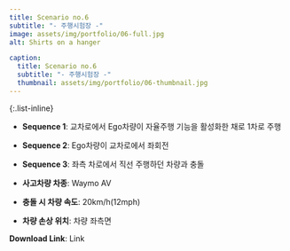 ```yaml
---
title: Scenario no.6
subtitle: "- 주행시험장 -"
image: assets/img/portfolio/06-full.jpg
alt: Shirts on a hanger

caption:
  title: Scenario no.6
  subtitle: "- 주행시험장 -"
  thumbnail: assets/img/portfolio/06-thumbnail.jpg
--- 
```


{:.list-inline}
- **Sequence 1**: 교차로에서 Ego차량이 자율주행 기능을 활성화한 채로 1차로 주행
- **Sequence 2**: Ego차량이 교차로에서 좌회전
- **Sequence 3**: 좌측 차로에서 직선 주행하던 차량과 충돌

- **사고차량 차종**: Waymo AV
- **충돌 시 차량 속도**: 20km/h(12mph)
- **차량 손상 위치**: 차량 좌측면

**Download Link**: Link  